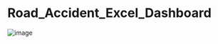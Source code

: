 # Road_Accident_Excel_Dashboard

![image](https://github.com/ShilpaAdiga/Road_Accident_Excel_Dashboard/assets/57552278/d847f11f-cb3c-426b-a3b9-93898d90596c)
